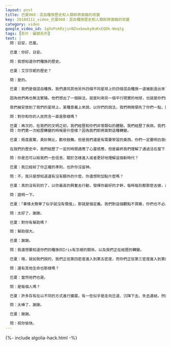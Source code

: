 ```yaml
---
layout: post
title: 巴夏068：混血種族歷史和人類即將面臨的改變
key: 20180111_video_巴夏068：混血種族歷史和人類即將面臨的改變
category: video
google_video_id: 1gXoPokRzjsnNZnxbewky0uKxEQOk-Woqtg
tags: [影片｜編號系列]
text: |
  問：日安，巴夏。

  巴夏：你好，日安。

  問：我想知道你們種族的歷史。

  巴夏：艾莎莎妮的歷史？

  問：是的。

  巴夏：我們是個混血種族，我們連同其他另外四個不同星球上的四個混血種族一道被創造出來了。我們在某種意義上可以說是你們所謂的改革過（reformed）的種族。我們是你們和你們所說的灰人的基因工程的產物。灰人並非是真正的外星人，他們只是來自某個平行現實的地球的變異的人類。他們毀滅了他們的環境，變異成了你們目前看到他們的樣子。

  因為他們再也無法繁殖。他們想出了一個辦法，就是利用另一個平行現實的地球，也就是你們的地球上的人類的DNA進行了雜交工程，以便使得他們的文明能夠延續下去。因而我們是這個工程下的五個不同文明當中的一支，我們代表了灰人古老文明的不同方向的延續。

  我們被安放到了我們的星球上，某種意義上來說，以你們的說法，我們稍微領先了你們一點，因此，我們體驗了某些你們體驗的事物，然而有很多事物是我們不曾體驗過的。我們沒有體驗過你們在地球上體驗到那種程度的限制，因此我們能夠更快的進化，當然加上我們存在於一個快過你們十倍的頻率現實上，因此你會明白，對你們而言的三百年，對我們而言就是三千年。

  問：對你和你的人民而言一直是那樣嗎？

  巴夏：再次的，在我們的文明之初，我們經歷和你們非常類似的體驗。我們經歷了疾病，我們以非常物理性的方式做事情，就如同你們現在這樣但是隨著我們的進化，隨著我們快速地統一，我們經歷了偉大的提升。之後我們很快地統一了，我們彼此間能夠心靈感應。經過了那個關鍵點之後，我們開始高速的發展，現在我們正從物理世界進入到非物理世界，並且承認你們在許多方面是我們的祖先，既然我們開始更上一層樓了，由於我們是一家人，我們很激動地同樣來協助你們提升你們自己。
  問：你們第一次經歷轉變的時候是什麼樣？因為我們即將面對這種轉變。

  巴夏：極度震驚，美妙無比，歡欣鼓舞。但是我們還是有需要學習的東西，你們一定要明白我們的社會有個「介紹人」（reference）的存在，那個人在我們的古代語言中叫做沙卡納（Sicana）。當沙卡納這個人出生以後，他在三天之內就將我們所有人以心靈感應的方式聯合在了一起。如果那還不是震驚的話，我們就不知道還有什麼是了。

  在我們的歷史中，我們經歷了一定的時間適應了心靈感應，但是最終我們理解了通過活在當下，允許同步性作為我們的指引，之後一切事情都在完美的時機，完美的地方在最恰當的人身上發生了，而一旦我們認識到了那就是生命作用的方式，我們就順其自然，乘上了潮流。我們沒有與之對抗，我們還是會發現新事物，我們的社會中依然有一些我們不期而遇的事情發生，你們可能叫做意外，但是我們知道真的沒有所謂的意外了，不過我們依然從中學習，我們依然會遇到許多讓我們著迷的神秘事物，我們在不斷地探索，學習新的事物，就和你們一樣。

  問：你是否可以給我們一些信息，關於怎樣進入或者更好地理解這個新時代？

  巴夏：我已經給了你正確的準則，也許你沒留神。

  問：不，我只是想知道還有沒有額外的什麼，你還想附加點什麼嗎？

  巴夏：真的沒有別的了，以你最高的興奮去行動，發揮你最好的才幹，每時每刻都那麼去做，直到你再也無法深入了為止，對結果毫無期盼（零期盼），那就是準則。現在如果你想要在附加點什麼，讓事情複雜化，當然可以，隨便你啦。但是就是那麼簡單，然而，我們理解因為你們許多人在你們的星球上被養大的方式，你們認為簡單是非常困難的。

  問：證明一下。

  巴夏：「事情太簡單了似乎就沒有價值」，那就是個定義。我們對這個觀點不買賬，你們也不必。但是你們相信那個觀點的話，我們也不會強迫你們改變你們的想法或做事的方式。我們只是在這裡反映給你們可能性、選擇和機會，你們也不必一定要接受，我們是如此無條件地愛你們。我們允許你們感到自己不是被無條件地愛著的，那就是我們有多麼的愛你們。所以如果那是你們的選擇，我們支持你們。然而如果你想要允許事情容易些，允許事情簡單些，走上一條阻力較少的道路，那就是準則了，那就是全部了，再無其他什麼附加的了，除非你們想要再加上些什麼讓事情更複雜一些。

  問：太好了，謝謝。

  巴夏：對你有幫助嗎？

  問：幫助很大。

  巴夏：謝謝。

  問：我還想要知道你們的種族同Iris有怎樣的關係，以及我們正在經歷的轉變。

  巴夏：哦，就如我們說的，我們正從第四密度進入到第五密度，而你們正從第三密度進入到第四密度，我們以我們自己的方式一起向上演化。

  問：還有其他生命也那樣嗎？

  巴夏：當然他們也是。

  問：是每個人嗎？

  巴夏：許多存有在以不同的方式進行擴展，有一些似乎是走向岔道、沉降下去、失去連結，然而那仍然是全部的體驗和學習的一部分。

  問：太棒了，謝謝。

  巴夏：謝謝。

  問：祝你愉快。
---
```


{%- include algolia-hack.html -%}
